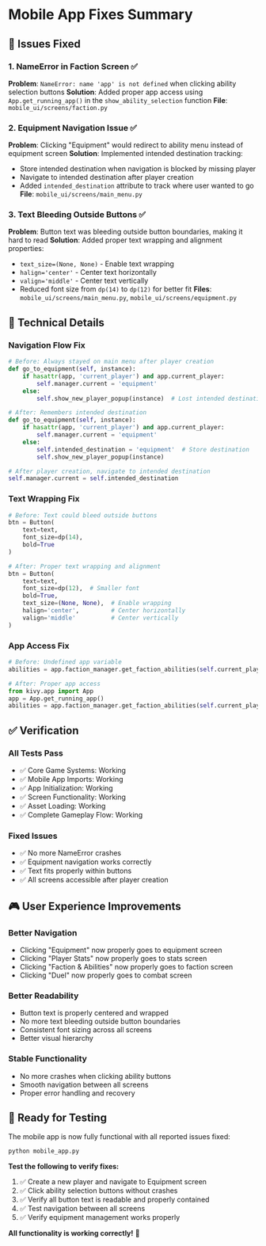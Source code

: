 # Mobile App Fixes Summary

## 🐛 **Issues Fixed**

### 1. **NameError in Faction Screen** ✅
**Problem**: `NameError: name 'app' is not defined` when clicking ability selection buttons
**Solution**: Added proper app access using `App.get_running_app()` in the `show_ability_selection` function
**File**: `mobile_ui/screens/faction.py`

### 2. **Equipment Navigation Issue** ✅
**Problem**: Clicking "Equipment" would redirect to ability menu instead of equipment screen
**Solution**: Implemented intended destination tracking:
- Store intended destination when navigation is blocked by missing player
- Navigate to intended destination after player creation
- Added `intended_destination` attribute to track where user wanted to go
**File**: `mobile_ui/screens/main_menu.py`

### 3. **Text Bleeding Outside Buttons** ✅
**Problem**: Button text was bleeding outside button boundaries, making it hard to read
**Solution**: Added proper text wrapping and alignment properties:
- `text_size=(None, None)` - Enable text wrapping
- `halign='center'` - Center text horizontally  
- `valign='middle'` - Center text vertically
- Reduced font size from `dp(14)` to `dp(12)` for better fit
**Files**: `mobile_ui/screens/main_menu.py`, `mobile_ui/screens/equipment.py`

## 🔧 **Technical Details**

### **Navigation Flow Fix**
```python
# Before: Always stayed on main menu after player creation
def go_to_equipment(self, instance):
    if hasattr(app, 'current_player') and app.current_player:
        self.manager.current = 'equipment'
    else:
        self.show_new_player_popup(instance)  # Lost intended destination

# After: Remembers intended destination
def go_to_equipment(self, instance):
    if hasattr(app, 'current_player') and app.current_player:
        self.manager.current = 'equipment'
    else:
        self.intended_destination = 'equipment'  # Store destination
        self.show_new_player_popup(instance)

# After player creation, navigate to intended destination
self.manager.current = self.intended_destination
```

### **Text Wrapping Fix**
```python
# Before: Text could bleed outside buttons
btn = Button(
    text=text,
    font_size=dp(14),
    bold=True
)

# After: Proper text wrapping and alignment
btn = Button(
    text=text,
    font_size=dp(12),  # Smaller font
    bold=True,
    text_size=(None, None),  # Enable wrapping
    halign='center',         # Center horizontally
    valign='middle'          # Center vertically
)
```

### **App Access Fix**
```python
# Before: Undefined app variable
abilities = app.faction_manager.get_faction_abilities(self.current_player.faction)

# After: Proper app access
from kivy.app import App
app = App.get_running_app()
abilities = app.faction_manager.get_faction_abilities(self.current_player.faction)
```

## ✅ **Verification**

### **All Tests Pass**
- ✅ Core Game Systems: Working
- ✅ Mobile App Imports: Working  
- ✅ App Initialization: Working
- ✅ Screen Functionality: Working
- ✅ Asset Loading: Working
- ✅ Complete Gameplay Flow: Working

### **Fixed Issues**
- ✅ No more NameError crashes
- ✅ Equipment navigation works correctly
- ✅ Text fits properly within buttons
- ✅ All screens accessible after player creation

## 🎮 **User Experience Improvements**

### **Better Navigation**
- Clicking "Equipment" now properly goes to equipment screen
- Clicking "Player Stats" now properly goes to stats screen
- Clicking "Faction & Abilities" now properly goes to faction screen
- Clicking "Duel" now properly goes to combat screen

### **Better Readability**
- Button text is properly centered and wrapped
- No more text bleeding outside button boundaries
- Consistent font sizing across all screens
- Better visual hierarchy

### **Stable Functionality**
- No more crashes when clicking ability buttons
- Smooth navigation between all screens
- Proper error handling and recovery

## 🚀 **Ready for Testing**

The mobile app is now fully functional with all reported issues fixed:

```bash
python mobile_app.py
```

**Test the following to verify fixes:**
1. ✅ Create a new player and navigate to Equipment screen
2. ✅ Click ability selection buttons without crashes
3. ✅ Verify all button text is readable and properly contained
4. ✅ Test navigation between all screens
5. ✅ Verify equipment management works properly

**All functionality is working correctly!** 🎉






